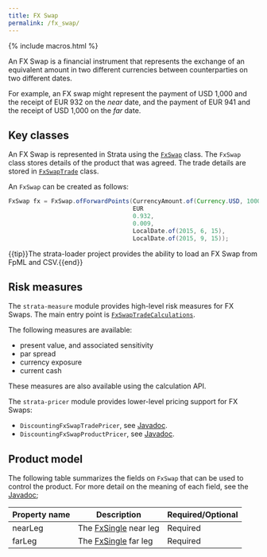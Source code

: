 ```yaml
---
title: FX Swap
permalink: /fx_swap/
---
```


{% include macros.html %}

An FX Swap is a financial instrument that represents the exchange of an equivalent amount
in two different currencies between counterparties on two different dates.

For example, an FX swap might represent the payment of USD 1,000 and the receipt of EUR 932
on the *near* date, and the payment of EUR 941 and the receipt of USD 1,000 on the *far* date.


## Key classes

An FX Swap is represented in Strata using the [`FxSwap`]({{site.baseurl}}/apidocs/com/opengamma/strata/product/fx/FxSwap.html) class.
The `FxSwap` class stores details of the product that was agreed.
The trade details are stored in [`FxSwapTrade`]({{site.baseurl}}/apidocs/com/opengamma/strata/product/fx/FxSwapTrade.html) class.

An `FxSwap` can be created as follows:

```java
FxSwap fx = FxSwap.ofForwardPoints(CurrencyAmount.of(Currency.USD, 1000),  // amount
                                   EUR                                     // other currency
                                   0.932,                                  // FX rate at near date
                                   0.009,                                  // forward points
                                   LocalDate.of(2015, 6, 15),              // near date
                                   LocalDate.of(2015, 9, 15));             // far date
```

{{tip}}The strata-loader project provides the ability to load an FX Swap from FpML and CSV.{{end}}


## Risk measures

The `strata-measure` module provides high-level risk measures for FX Swaps.
The main entry point is
[`FxSwapTradeCalculations`]({{site.baseurl}}/apidocs/com/opengamma/strata/measure/fx/FxSwapTradeCalculations.html).

The following measures are available:

* present value, and associated sensitivity
* par spread
* currency exposure
* current cash

These measures are also available using the calculation API.

The `strata-pricer` module provides lower-level pricing support for FX Swaps:

* `DiscountingFxSwapTradePricer`, see [Javadoc]({{site.baseurl}}/apidocs/com/opengamma/strata/pricer/fx/DiscountingFxSwapTradePricer.html).
* `DiscountingFxSwapProductPricer`, see [Javadoc]({{site.baseurl}}/apidocs/com/opengamma/strata/pricer/fx/DiscountingFxSwapProductPricer.html).


## Product model

The following table summarizes the fields on `FxSwap` that can be used to control the product.
For more detail on the meaning of each field, see the
[Javadoc]({{site.baseurl}}/apidocs/com/opengamma/strata/product/fx/FxSwap.html);

| Property name     | Description | Required/Optional |
|-------------------|-------------|-------------------|
| nearLeg           | The [FxSingle]({{site.baseurl}}/fx_single) near leg | Required |
| farLeg            | The [FxSingle]({{site.baseurl}}/fx_single) far leg | Required |
